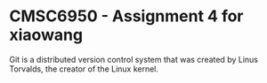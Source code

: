 # CMSC6950 - Assignment 4 for xiaowang
Git is a distributed version control system that was created by
Linus Torvalds, the creator of the Linux kernel.
